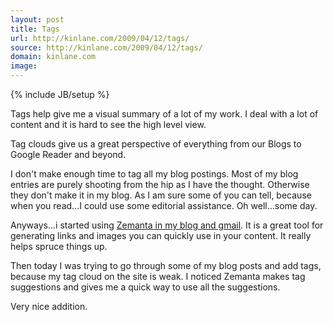 ```yaml
---
layout: post
title: Tags
url: http://kinlane.com/2009/04/12/tags/
source: http://kinlane.com/2009/04/12/tags/
domain: kinlane.com
image: 
---
```

{% include JB/setup %}<p>Tags help give me a visual summary of a lot of my work. I deal with a lot of content and it is hard to see the high level view.<p></p>
Tag clouds give us a great perspective of everything from our Blogs to Google Reader and beyond.<p></p>
I don't make enough time to tag all my blog postings. Most of my blog entries are purely shooting from the hip as I have the thought. Otherwise they don't make it in my blog. As I am sure some of you can tell, because when you read...I could use some editorial assistance. Oh well...some day.<p></p>
Anyways...i started using <a href="http://www.zemanta.com/">Zemanta in my blog and gmail</a>. It is a great tool for generating links and images you can quickly use in your content. It really helps spruce things up.<p></p>
Then today I was trying to go through some of my blog posts and add tags, because my tag cloud on the site is weak. I noticed Zemanta makes tag suggestions and gives me a quick way to use all the suggestions.<p></p>
Very nice addition.
</p>
